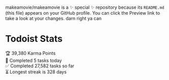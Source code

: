 makeamovie/makeamovie is a ✨ special ✨ repository because its `README.md` (this file) appears on your GitHub profile.
You can click the Preview link to take a look at your changes. darn right ya can

# Todoist Stats

<!-- TODO-IST:START -->
🏆  39,380 Karma Points           
🌸  Completed 5 tasks today           
✅  Completed 27,582 tasks so far           
⏳  Longest streak is 328 days
<!-- TODO-IST:END -->